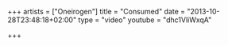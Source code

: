 +++
artists = ["Oneirogen"]
title = "Consumed"
date = "2013-10-28T23:48:18+02:00"
type = "video"
youtube = "dhc1VliWxqA"

+++
